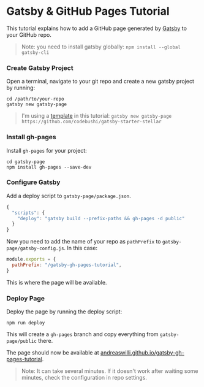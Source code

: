 # Gatsby & GitHub Pages Tutorial

This tutorial explains how to add a GitHub page generated by [Gatsby](https://www.gatsbyjs.org/) to your GitHub repo.

> Note: you need to install gatsby globally: `npm install --global gatsby-cli`

### Create Gatsby Project
Open a terminal, navigate to your git repo and create a new gatsby project by running:
```shell
cd /path/to/your-repo
gatsby new gatsby-page
```
> I'm using a [template](https://github.com/codebushi/gatsby-starter-stellar) in this tutorial: `gatsby new gatsby-page https://github.com/codebushi/gatsby-starter-stellar`

### Install gh-pages
Install `gh-pages` for your project:
```shell
cd gatsby-page
npm install gh-pages --save-dev
```
### Configure Gatsby
Add a deploy script to `gatsby-page/package.json`.
```js
{
  "scripts": {
    "deploy": "gatsby build --prefix-paths && gh-pages -d public"
  }
}
```
Now you need to add the name of your repo as `pathPrefix` to `gatsby-page/gatsby-config.js`. In this case:
```js
module.exports = {
  pathPrefix: "/gatsby-gh-pages-tutorial",
}
```
This is where the page will be available.

### Deploy Page
Deploy the page by running the deploy script:
```shell
npm run deploy
```
This will create a `gh-pages` branch and copy everything from `gatsby-page/public` there.

The page should now be available at [andreaswilli.github.io/gatsby-gh-pages-tutorial](https://andreaswilli.github.io/gatsby-gh-pages-tutorial).
> Note: It can take several minutes. If it doesn't work after waiting some minutes, check the configuration in repo settings.
